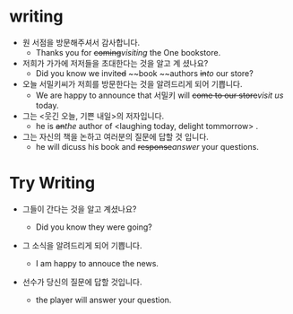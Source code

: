 # writing  

- 원 서점을 방문해주셔서 감사합니다.  
  - Thanks you for ~~coming~~*visiting* the One bookstore.  
- 저희가 가가에 저저들을 초대한다는 것을 알고 계
셨나요?  
    - Did you know we invit~~ed~~ ~~book ~~authors ~~in~~*to* our
      store?  
- 오늘 서밀키씨가 저희를 방문한다는 것을 알려드리게 되어 기쁩니다.   
  - We are happy to announce that 서밀키 will ~~come to our
  store~~*visit us* today.  
- 그는 <웃긴 오늘, 기쁜 내일>의 저자입니다.  
  - he is ~~an~~*the* author of <laughing today, delight tommorrow> .  
- 그는 자신의 책을 논하고 여러분의 질문에 답할 것 입니다.   
  - he will dicuss his book and ~~response~~*answer* your questions.  

# Try Writing

- 그들이 간다는 것을 알고 계셨나요?  
  - Did you know they were going?  

- 그 소식을 알려드리게 되어 기쁩니다.  
  - I am happy to annouce the news.   

- 선수가 당신의 질문에 답할 것입니다.
  - the player will answer your question.
  
  
  
  
